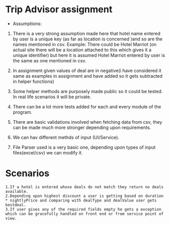 # Trip Advisor assignment


* Assumptions: 
1. There is a very strong assumption made here that hotel name entered by user is a unique key (as far as location is concerned )and so are the names mentioned in csv.
        Example: There could be Hotel Marriot (on actual site there will be a location attached to this which gives it a unique identifier) but here it is assumed Hotel Marriot entered by user
        is the same as one mentioned in csv.
        
2. In assignment given values of deal are in negative(i have considered it same as examples in assignment and have added so it gets subtracted in helper functions)
3. Some helper methods are purposely made public so it could be tested. In real life scenarios it will be private.
4. There can be a lot more tests added for each and every module of the program.
5. There are basic validations involved when fetching data from csv, they can be made much more stronger depending upon requirements.
6. We can hav different methds of input (UI/Service).
7. File Parser used is a very basic one, depending upon types of input files(excel/csv) we can modify it.


<h1>Scenarios</h1>

    1.If a hotel is entered whose deals do not match they return no deals available.
    2.Depending upon highest discount a user is getting based on duration * nightlyPrice and comparing with dealType and dealValue user gets bestdeal.
    3.If user gives any of the required fields empty he gets a exception which can be gracefully handled on front end or from service point of view.
    

        
